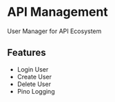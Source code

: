 # API Management
User Manager for API Ecosystem

## Features
- Login User
- Create User
- Delete User
- Pino Logging



